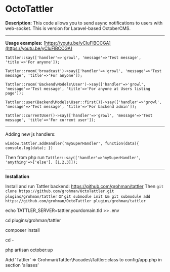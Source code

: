 # OctoTattler

**Description:**
This code allows you to send async notifications to users with web-socket. This is version for Laravel-based OctoberCMS.

-------
**Usage examples:** 
[https://youtu.be/yCIuFlBCCGA](https://youtu.be/yCIuFlBCCGA)

    Tattler::say(['handler'=>'growl', 'message'=>'Test message', 'title'=>'For anyone']);

    Tattler::room('broadcast')->say(['handler'=>'growl', 'message'=>'Test message', 'title'=>'For anyone']);

    Tattler::room('Backend\Models\User')->say(['handler'=>'growl', 'message'=>'Test message', 'title'=>'For anyone at Users listing page']);

    Tattler::user(Backend\Models\User::first())->say(['handler'=>'growl', 'message'=>'Test message', 'title'=>'For backend admin']);

    Tattler::currentUser()->say(['handler'=>'growl', 'message'=>'Test message', 'title'=>'For current user']);

-------
Adding new js handlers:

    window.tattler.addHandler('mySuperHandler', function(data){ console.log(data); })

Then from php run `Tattler::say(['handler'=>'mySuperHandler', 'anything'=>['else'], [1,2,3]]);`

-------
**Installation**

 Install and run Tattler backend: https://github.com/grohman/tattler
 Then `git clone https://github.com/grohman/OctoTattler.git plugins/grohman/tattler`
   or
    `git submodle init && git submodule add https://github.com/grohman/OctoTattler plugins/grohman/tattler`

   

echo TATTLER_SERVER=tattler.yourdomain.tld >> .env

cd plugins/grohman/tattler

composer install

cd -

php artisan october:up

Add 'Tattler' => Grohman\Tattler\Facades\Tattler::class to config/app.php in section 'aliases'











